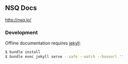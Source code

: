 ## NSQ Docs

http://nsq.io/

### Development

Offline documentation requires [jekyll][jekyll]:

```bash
$ bundle install
$ bundle exec jekyll serve --safe --watch --baseurl ''
```

[jekyll]: http://jekyllrb.com/

